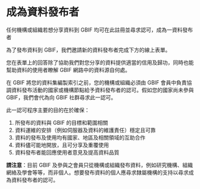 # 成為資料發布者

任何機構或組織若想分享資料到 GBIF 均可在此註冊並尋求認可，成為一資料發布者

為了發布資料到 GBIF，我們邀請新的資料發布者完成下方的線上表單。

您在表單上的回答除了協助我們對您分享的資料提供適當的信用及歸功，同時也能幫助資料的使用者瞭解 GBIF 網路中的資料源自何處。

在 GBIF 將您的資料集編製索引之前，您的機構或組織必須由 GBIF 會員中負責協調資料發布活動的國家或機構節點給予資料發布者的認可。假如您的國家尚未參與 GBIF，我們會代為向 GBIF 社群尋求此一認可。

此一認可程序主要的目的在於確保：

1. 所發布的資料與 GBIF 的目標和範圍相關
2. 資料運維的安排（例如伺服器及資料的維護責任）穩定且可靠
3. 資料的發布及使用均有國家、地區及相關領域的互助合作
4. 資料儘可能地開放，且可分享及重覆使用
5. 資料發布者能回應使用者意見及提高資料品質

**請注意**：目前 GBIF 及參與之會員只從機構或組織發布資料，例如研究機構、組織網絡及學會等等，而非個人。想要發布資料的個人應尋求隸屬機構的支持以尋求成為資料發布者的認可。

